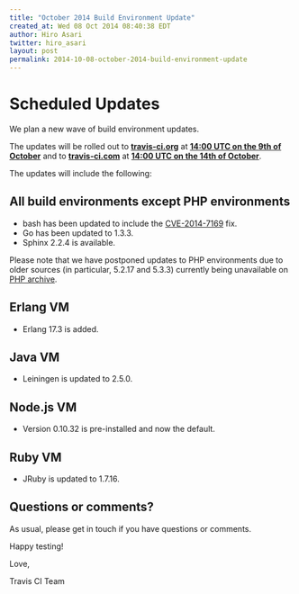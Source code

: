 ```yaml
---
title: "October 2014 Build Environment Update"
created_at: Wed 08 Oct 2014 08:40:38 EDT
author: Hiro Asari
twitter: hiro_asari
layout: post
permalink: 2014-10-08-october-2014-build-environment-update
---
```


# Scheduled Updates

We plan a new wave of build environment updates.

The updates will be rolled out to
**[travis-ci.org](https://travis-ci.org)** at **[14:00 UTC on the 9th of October](http://everytimezone.com/#2014-10-9,120,cn3)** and
to **[travis-ci.com](https://travis-ci.com)** at **[14:00 UTC on the 14th of October](http://everytimezone.com/#2014-10-14,120,cn3)**.

The updates will include the following:

## All build environments except PHP environments

* bash has been updated to include the [CVE-2014-7169](https://cve.mitre.org/cgi-bin/cvename.cgi?name=CVE-2014-7169) fix.
* Go has been updated to 1.3.3.
* Sphinx 2.2.4 is available.

Please note that we have postponed updates to PHP environments due to older sources
(in particular, 5.2.17 and 5.3.3) currently being unavailable on [PHP archive](http://museum.php.net).

## Erlang VM

* Erlang 17.3 is added.

## Java VM

* Leiningen is updated to 2.5.0.

## Node.js VM

* Version 0.10.32 is pre-installed and now the default.

## Ruby VM

* JRuby is updated to 1.7.16.

## Questions or comments?

As usual, please get in touch if you have questions or comments.

Happy testing!

Love,

Travis CI Team
